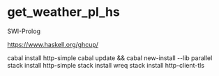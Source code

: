 # get_weather_pl_hs

SWI-Prolog

https://www.haskell.org/ghcup/

cabal install http-simple
cabal update && cabal new-install --lib parallel
stack install http-simple
stack install wreq
stack install http-client-tls